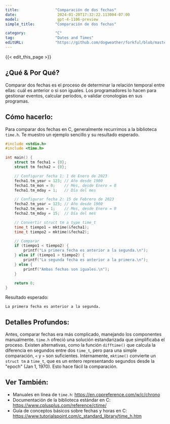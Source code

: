 ```yaml
---
title:                "Comparación de dos fechas"
date:                  2024-01-20T17:32:22.113004-07:00
model:                 gpt-4-1106-preview
simple_title:         "Comparación de dos fechas"

category:             "C"
tag:                  "Dates and Times"
editURL:              "https://github.com/dogweather/forkful/blob/master/content/es/c/comparing-two-dates.md"
---
```


{{< edit_this_page >}}

## ¿Qué & Por Qué?

Comparar dos fechas es el proceso de determinar la relación temporal entre ellas: cuál es anterior o si son iguales. Los programadores lo hacen para gestionar eventos, calcular períodos, o validar cronologías en sus programas.

## Cómo hacerlo:

Para comparar dos fechas en C, generalmente recurrimos a la biblioteca `time.h`. Te muestro un ejemplo sencillo y su resultado esperado.

```C
#include <stdio.h>
#include <time.h>

int main() {
    struct tm fecha1 = {0};
    struct tm fecha2 = {0};

    // Configurar fecha 1: 1 de Enero de 2023
    fecha1.tm_year = 123; // Año desde 1900
    fecha1.tm_mon = 0;    // Mes, desde Enero = 0
    fecha1.tm_mday = 1;   // Día del mes

    // Configurar fecha 2: 15 de Febrero de 2023
    fecha2.tm_year = 123; // Año desde 1900
    fecha2.tm_mon = 1;    // Mes, desde Enero = 0
    fecha2.tm_mday = 15;  // Día del mes

    // Convertir struct tm a type time_t
    time_t tiempo1 = mktime(&fecha1);
    time_t tiempo2 = mktime(&fecha2);

    // Comparar
    if (tiempo1 < tiempo2) {
        printf("La primera fecha es anterior a la segunda.\n");
    } else if (tiempo1 > tiempo2) {
        printf("La segunda fecha es anterior a la primera.\n");
    } else {
        printf("Ambas fechas son iguales.\n");
    }

    return 0;
}
```

Resultado esperado:
```
La primera fecha es anterior a la segunda.
```

## Detalles Profundos:

Antes, comparar fechas era más complicado, manejando los componentes manualmente. `time.h` ofreció una solución estandarizada que simplificaba el proceso. Existen alternativas, como la función `difftime()` que calcula la diferencia en segundos entre dos `time_t`, pero para una simple comparación, `<` y `>` son suficientes. Internamente, `mktime()` convierte un `struct tm` a `time_t`, que es un entero representando segundos desde la "epoch" (Jan 1, 1970). Esto hace fácil la comparación.

## Ver También:

- Manuales en línea de `time.h`: https://en.cppreference.com/w/c/chrono
- Documentación de la biblioteca estándar en C: https://www.cplusplus.com/reference/ctime/
- Guía de conceptos básicos sobre fechas y horas en C: https://www.tutorialspoint.com/c_standard_library/time_h.htm
